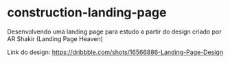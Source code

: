 # construction-landing-page
Desenvolvendo uma landing page para estudo a partir do design criado por AR Shakir (Landing Page Heaven)

Link do design: https://dribbble.com/shots/16566886-Landing-Page-Design

